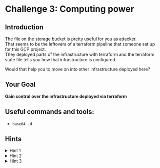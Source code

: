 # Challenge 3: Computing power

## Introduction

The file on the storage bucket is pretty useful for you as attacker.  
That seems to be the leftovers of a terraform pipeline that someone set up for this GCP project.  
They deployed parts of the infrastructure with terraform and the terraform state file tells you how that infrastructure is configured.  

Would that help you to move on into other infrastructure deployed here?

## Your Goal

**Gain control over the infrastructure deployed via terraform**

## Useful commands and tools:

- `base64 -d`

## Hints
<details>
  <summary>Hint 1</summary>

  The state file contains the parameters that were used to set up a Google Compute Engine VM.  
  But additionally, it contains a secret ...  
  Can you combine this information to access the VM?

</details>

<details>
  <summary>Hint 2</summary>

  The state file conveniently contains the external IP address of a compute engine that was deployed with terraform. 
  It also reveals the name of a user who has ssh access to the VM.   
  But someone also created a Google Secret Manager secret with terraform and specified the secret value as well.  
  If you do that, your terraform state file will contain the secret value in plain text.  
  Use the SSH key you find in the secret to SSH into the VM.  

</details>

<details>
  <summary>Hint 3</summary>

  Save the SSH private key that you find in the terraform state in a file.  
  You'll also find the IP address of the compute instance in the parameter "nat_ip". The "metadata" parameter tells you that a user named "alice" has SSH access to this instance.  
  #####
      ssh -i <private key file> alice@<compute instance IP> 

</details>

